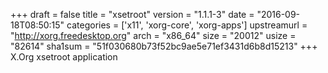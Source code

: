 +++
draft = false
title = "xsetroot"
version = "1.1.1-3"
date = "2016-09-18T08:50:15"
categories = ['x11', 'xorg-core', 'xorg-apps']
upstreamurl = "http://xorg.freedesktop.org"
arch = "x86_64"
size = "20012"
usize = "82614"
sha1sum = "51f030680b73f52bc9ae5e71ef3431d6b8d15213"
+++
X.Org xsetroot application